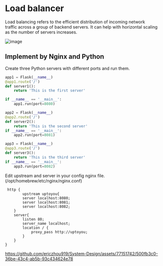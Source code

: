 # Load balancer
 
Load balancing refers to the efficient distribution of incoming network traffic across a group of backend servers. It can help with horizontal scaling as the number of servers increases.     
   
![image](https://github.com/ericzhou919/System-Design/assets/77151742/a7e197bd-cc7a-4c24-8305-70dfaa3715f7)

## Implement by Nginx and Python  
Create three Python servers with different ports and run them.   

```python
app1 = Flask(__name__)
@app1.route('/')
def server1():
    return 'This is the first server'

if __name__ == '__main__':
    app1.run(port=8080)
```
```python
app2 = Flask(__name__)
@app2.route('/')
def server2():
    return 'This is the second server'
if __name__ == '__main__':
    app2.run(port=8081)
```
```python
app3 = Flask(__name__)
@app3.route('/')
def server3():
    return 'This is the third server'
if __name__ == '__main__':
    app3.run(port=8082)
```
Edit upstream and server in your config nginx file.  
(/opt/homebrew/etc/nginx/nginx.conf)   

```nginx
 http {
        upstream uptoyou{
        server localhost:8080;
        server localhost:8081;
        server localhost:8082;
    }
    server{
        listen 80;
        server_name localhost;
        location / {
            proxy_pass http://uptoyou;
        }
    }
}
```
https://github.com/ericzhou919/System-Design/assets/77151742/500fb3c0-36be-43c4-ab5b-93c434624e78

